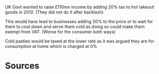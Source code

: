 UK Govt wanted to raise £110mn income by adding 20% tax to hot takeout goods in 2012. (They did not do it after backlash)

This would have lead to businesses adding 20% to the price or to wait for them to cool down and serve them cold as doing so could make them exempt from VAT. (Worse for the consumer both ways)

Cold pasties would be taxed at the lower rate as it was argued they are for consumption at home which is charged at 0%
# Sources
[^1]: https://en.wikipedia.org/wiki/Pasty_tax#:~:text=%22Pasty%20tax%22%20was%20a%20popular,at%2020%25%20in%20all%20cases.